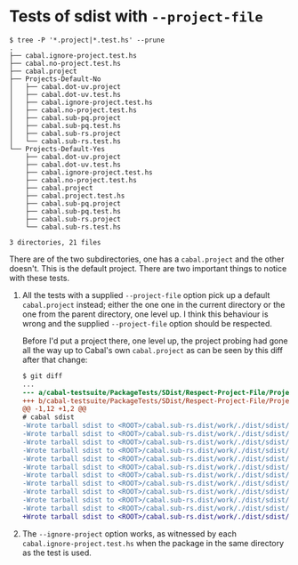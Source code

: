 # Tests of sdist with `--project-file`

```
$ tree -P '*.project|*.test.hs' --prune
.
├── cabal.ignore-project.test.hs
├── cabal.no-project.test.hs
├── cabal.project
├── Projects-Default-No
│   ├── cabal.dot-uv.project
│   ├── cabal.dot-uv.test.hs
│   ├── cabal.ignore-project.test.hs
│   ├── cabal.no-project.test.hs
│   ├── cabal.sub-pq.project
│   ├── cabal.sub-pq.test.hs
│   ├── cabal.sub-rs.project
│   └── cabal.sub-rs.test.hs
└── Projects-Default-Yes
    ├── cabal.dot-uv.project
    ├── cabal.dot-uv.test.hs
    ├── cabal.ignore-project.test.hs
    ├── cabal.no-project.test.hs
    ├── cabal.project
    ├── cabal.project.test.hs
    ├── cabal.sub-pq.project
    ├── cabal.sub-pq.test.hs
    ├── cabal.sub-rs.project
    └── cabal.sub-rs.test.hs

3 directories, 21 files
```

There are of the two subdirectories, one has a `cabal.project` and the other
doesn't. This is the default project. There are two important things to notice
with these tests.

1. All the tests with a supplied `--project-file` option pick up a default
   `cabal.project` instead; either the one one in the current directory or the
   one from the parent directory, one level up. I think this behaviour is wrong
   and the supplied `--project-file` option should be respected.
   
   Before I'd put a project there, one level up, the project probing had gone
   all the way up to Cabal's own `cabal.project` as can be seen by this diff
   after that change:

    ```diff
    $ git diff
    ...
    --- a/cabal-testsuite/PackageTests/SDist/Respect-Project-File/Projects-Default-No/cabal.sub-rs.out
    +++ b/cabal-testsuite/PackageTests/SDist/Respect-Project-File/Projects-Default-No/cabal.sub-rs.out
    @@ -1,12 +1,2 @@
    # cabal sdist
    -Wrote tarball sdist to <ROOT>/cabal.sub-rs.dist/work/./dist/sdist/Cabal-3.11.0.0.tar.gz
    -Wrote tarball sdist to <ROOT>/cabal.sub-rs.dist/work/./dist/sdist/cabal-testsuite-3.tar.gz
    -Wrote tarball sdist to <ROOT>/cabal.sub-rs.dist/work/./dist/sdist/Cabal-syntax-3.11.0.0.tar.gz
    -Wrote tarball sdist to <ROOT>/cabal.sub-rs.dist/work/./dist/sdist/cabal-install-3.11.0.0.tar.gz
    -Wrote tarball sdist to <ROOT>/cabal.sub-rs.dist/work/./dist/sdist/cabal-install-solver-3.11.0.0.tar.gz
    -Wrote tarball sdist to <ROOT>/cabal.sub-rs.dist/work/./dist/sdist/solver-benchmarks-3.tar.gz
    -Wrote tarball sdist to <ROOT>/cabal.sub-rs.dist/work/./dist/sdist/Cabal-QuickCheck-3.11.0.0.tar.gz
    -Wrote tarball sdist to <ROOT>/cabal.sub-rs.dist/work/./dist/sdist/Cabal-tree-diff-3.11.0.0.tar.gz
    -Wrote tarball sdist to <ROOT>/cabal.sub-rs.dist/work/./dist/sdist/Cabal-described-3.11.0.0.tar.gz
    -Wrote tarball sdist to <ROOT>/cabal.sub-rs.dist/work/./dist/sdist/Cabal-tests-3.tar.gz
    -Wrote tarball sdist to <ROOT>/cabal.sub-rs.dist/work/./dist/sdist/cabal-benchmarks-3.tar.gz
    +Wrote tarball sdist to <ROOT>/cabal.sub-rs.dist/work/./dist/sdist/p-0.1.tar.gz
    ```

2. The `--ignore-project` option works, as witnessed by each
   `cabal.ignore-project.test.hs` when the package in the same directory as the
   test is used.
